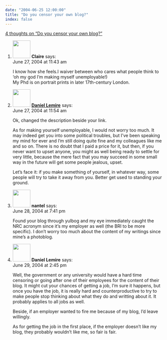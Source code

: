 ```yaml
---
date: "2004-06-25 12:00:00"
title: "Do you censor your own blog?"
index: false
---
```


[4 thoughts on &ldquo;Do you censor your own blog?&rdquo;](/lemire/blog/2004/06-25-do-you-censor-your-own-blog)

<ol class="comment-list">
<li id="comment-62" class="comment even thread-even depth-1">
<div class="comment-author vcard">
<img alt src="https://secure.gravatar.com/avatar/fadf21171b7bd1f8186404cb2c5118d5?s=56&#038;d=mm&#038;r=g" srcset="https://secure.gravatar.com/avatar/fadf21171b7bd1f8186404cb2c5118d5?s=112&#038;d=mm&#038;r=g 2x" class="avatar avatar-56 photo" height="56" width="56" decoding="async" /> <b class="fn">Claire</b> <span class="says">says:</span> </div>
<div class="comment-metadata"><time datetime="2004-06-27T11:43:08+00:00">June 27, 2004 at 11:43 am</time></a> </div>
<div class="comment-content">
<p>I know how she feels.I waiver between who cares what people think to &lsquo;oh my god I&rsquo;m making myself unemployable!)<br/>
My Phd is on portrait prints in later 17th-century London.</p>
</div>
</li>
<li id="comment-63" class="comment odd alt thread-odd thread-alt depth-1">
<div class="comment-author vcard">
<img alt src="https://secure.gravatar.com/avatar/?s=56&#038;d=mm&#038;r=g" srcset="https://secure.gravatar.com/avatar/?s=112&#038;d=mm&#038;r=g 2x" class="avatar avatar-56 photo avatar-default" height="56" width="56" decoding="async" /> <b class="fn"><a href="https://lemire.me/blog/" class="url" rel="ugc">Daniel Lemire</a></b> <span class="says">says:</span> </div>
<div class="comment-metadata"><time datetime="2004-06-27T11:54:50+00:00">June 27, 2004 at 11:54 am</time></a> </div>
<div class="comment-content">
<p>Ok, changed the description beside your link.</p>
<p>As for making yourself unemployable, I would not worry too much. It may indeed get you into some political troubles, but I&rsquo;ve been speaking my mind for ever and I&rsquo;m still doing quite fine and my colleagues like me and so on. There is no doubt that I paid a price for it, but then, if you never want to upset anyone, you might as well being ready to settle for very little, because the mere fact that you may succeed in some small way in the future will get some people jealous, upset.</p>
<p>Let&rsquo;s face it: if you make something of yourself, in whatever way, some people will try to take it away from you. Better get used to standing your ground.</p>
</div>
</li>
<li id="comment-65" class="comment even thread-even depth-1">
<div class="comment-author vcard">
<img alt src="https://secure.gravatar.com/avatar/f2b10c3b6080938c7fcfd9e2570222d7?s=56&#038;d=mm&#038;r=g" srcset="https://secure.gravatar.com/avatar/f2b10c3b6080938c7fcfd9e2570222d7?s=112&#038;d=mm&#038;r=g 2x" class="avatar avatar-56 photo" height="56" width="56" loading="lazy" decoding="async" /> <b class="fn">nantel</b> <span class="says">says:</span> </div>
<div class="comment-metadata"><time datetime="2004-06-28T19:41:11+00:00">June 28, 2004 at 7:41 pm</time></a> </div>
<div class="comment-content">
<p>Found your blog through yulbog and my eye immediately caught the NRC acronym since it&rsquo;s my employer as well (the BRI to be more specific). I don&rsquo;t worry too much about the content of my writings since mine&rsquo;s a photoblog.</p>
</div>
</li>
<li id="comment-66" class="comment odd alt thread-odd thread-alt depth-1">
<div class="comment-author vcard">
<img alt src="https://secure.gravatar.com/avatar/?s=56&#038;d=mm&#038;r=g" srcset="https://secure.gravatar.com/avatar/?s=112&#038;d=mm&#038;r=g 2x" class="avatar avatar-56 photo avatar-default" height="56" width="56" loading="lazy" decoding="async" /> <b class="fn">Daniel Lemire</b> <span class="says">says:</span> </div>
<div class="comment-metadata"><time datetime="2004-06-29T14:45:11+00:00">June 29, 2004 at 2:45 pm</time></a> </div>
<div class="comment-content">
<p>Well, the government or any university would have a hard time censoring or going after one of their employees for the content of their blog. It might cut your chances of getting a job, I&rsquo;m sure it happens, but once you have the job, it is really hard and counterproductive to try to make people stop thinking about what they do and writting about it. It probably applies to all jobs as well. </p>
<p>Beside, if an employer wanted to fire me because of my blog, I&rsquo;d leave willingly.</p>
<p>As for getting the job in the first place, if the employer doesn&rsquo;t like my blog, they probably wouldn&rsquo;t like me, so fair is fair.</p>
</div>
</li>
</ol>
